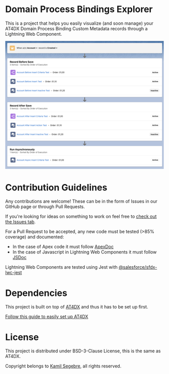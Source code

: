 # Domain Process Bindings Explorer

This is a project that helps you easily visualize (and soon manage) your AT4DX Domain Process Binding Custom Metadata records through a Lightning Web Component.

![Screenshot of LWC](https://raw.githubusercontent.com/Vacster/Domain-Process-Bindings-Explorer/master/media/basicview.png)

# Contribution Guidelines

Any contributions are welcome! These can be in the form of Issues in our GitHub page or through Pull Requests.

If you're looking for ideas on something to work on feel free to [check out the Issues tab](https://github.com/Vacster/Domain-Process-Bindings-Explorer/issues).

For a Pull Request to be accepted, any new code must be tested (>85% coverage) and documented:

- In the case of Apex code it must follow [ApexDoc](https://github.com/SalesforceFoundation/ApexDoc)
- In the case of Javascript in Lightning Web Components it must follow [JSDoc](https://jsdoc.app/)

Lightning Web Components are tested using Jest with [@salesforce/sfdx-lwc-jest](https://github.com/salesforce/sfdx-lwc-jest)

# Dependencies

This project is built on top of [AT4DX](https://github.com/apex-enterprise-patterns/at4dx) and thus it has to be set up first.

[Follow this guide to easily set up AT4DX](https://github.com/apex-enterprise-patterns/at4dx/wiki/Environment-Setup)

# License

This project is distributed under BSD-3-Clause License, this is the same as AT4DX.

Copyright belongs to [Kamil Segebre](https://github.com/Vacster), all rights reserved.